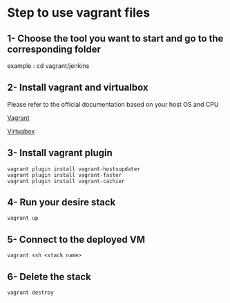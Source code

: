 # Step to use vagrant files

## 1- Choose the tool you want to start and go to the corresponding folder
example : cd vagrant/jenkins

## 2- Install vagrant and virtualbox
Please refer to the official documentation based on your host OS and CPU

[Vagrant](https://www.vagrantup.com/docs/installation)

[Virtuabox](https://www.virtualbox.org/wiki/Downloads)

## 3- Install vagrant plugin
```
vagrant plugin install vagrant-hostsupdater
vagrant plugin install vagrant-faster
vagrant plugin install vagrant-cachier
```

## 4- Run your desire stack
```
vagrant up
```

## 5- Connect to the deployed VM
```
vagrant ssh <stack name>
```

## 6- Delete the stack
```
vagrant destroy
```
